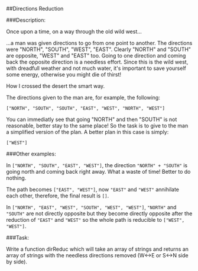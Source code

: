 ##Directions Reduction

###Description:

Once upon a time, on a way through the old wild west...

...a man was given directions to go from one point to another. The directions were "NORTH", "SOUTH", "WEST", "EAST". Clearly "NORTH" and "SOUTH" are opposite, "WEST" and "EAST" too. Going to one direction and coming back the opposite direction is a needless effort. Since this is the wild west, with dreadfull weather and not much water, it's important to save yourself some energy, otherwise you might die of thirst!

How I crossed the desert the smart way.

The directions given to the man are, for example, the following:
```
["NORTH", "SOUTH", "SOUTH", "EAST", "WEST", "NORTH", "WEST"]
```

You can immediatly see that going "NORTH" and then "SOUTH" is not reasonable, better stay to the same place! So the task is to give to the man a simplified version of the plan. A better plan in this case is simply:
```
["WEST"]
```

###Other examples:

In `["NORTH", "SOUTH", "EAST", "WEST"]`, the direction `"NORTH" + "SOUTH"` is going north and coming back right away. What a waste of time! Better to do nothing.

The path becomes `["EAST", "WEST"]`, now `"EAST"` and `"WEST"` annihilate each other, therefore, the final result is `[]`.

In `["NORTH", "EAST", "WEST", "SOUTH", "WEST", "WEST"]`, `"NORTH"` and `"SOUTH"` are not directly opposite but they become directly opposite after the reduction of `"EAST"` and `"WEST"` so the whole path is reducible to `["WEST", "WEST"]`.

###Task:

Write a function dirReduc which will take an array of strings and returns an array of strings with the needless directions removed (W<->E or S<->N side by side).
